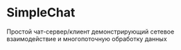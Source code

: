 # SimpleChat

Простой чат-сервер/клиент демонстрирующий сетевое взаимодействие и многопоточную обработку данных